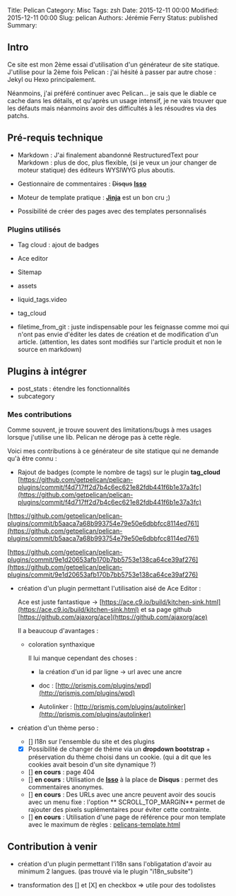 Title: Pelican
Category: Misc
Tags: zsh
Date: 2015-12-11 00:00
Modified: 2015-12-11 00:00
Slug: pelican
Authors: Jérémie Ferry
Status: published
Summary:

## Intro

Ce site est mon 2ème essai d'utilisation d'un générateur de site statique.
J'utilise pour la 2ème fois Pelican : j'ai hésité à passer par autre chose : Jekyl ou Hexo principalement.

Néanmoins, j'ai préféré continuer avec Pelican... je sais que le diable ce cache dans les détails, et qu'après un usage intensif, je ne vais trouver que les défauts mais néanmoins avoir des difficultés à les résoudres via des patchs.

## Pré-requis technique

* Markdown : J'ai finalement abandonné RestructuredText pour Markdown :
    plus de doc, plus flexible, (si je veux un jour changer de moteur statique) des éditeurs WYSIWYG plus aboutis.

* Gestionnaire de commentaires : <del>Disqus</del> **[Isso](http://posativ.org/isso/)**

* Moteur de template pratique : **[Jinja](http://jinja.pocoo.org/)** est un bon cru ;)

* Possibilité de créer des pages avec des templates personnalisés

### Plugins utilisés

* Tag cloud : ajout de badges
* Ace editor
* Sitemap
* assets
* liquid_tags.video
* tag_cloud

* filetime_from_git : juste indispensable pour les feignasse comme moi qui n'ont pas envie d'éditer les dates de création et de modification d'un article. (attention, les dates sont modifiés sur l'article produit et non le source en markdown)

## Plugins à intégrer

* post_stats : étendre les fonctionnalités
* subcategory


### Mes contributions

Comme souvent, je trouve souvent des limitations/bugs à mes usages lorsque j'utilise une lib.
Pelican ne déroge pas à cette règle.

Voici mes contributions à ce générateur de site statique qui ne demande qu'à être connu :

* Rajout de badges (compte le nombre de tags) sur le plugin **tag_cloud**
[https://github.com/getpelican/pelican-plugins/commit/f4d717ff2d7b4c6ec621e82fdb441f6b1e37a3fc](https://github.com/getpelican/pelican-plugins/commit/f4d717ff2d7b4c6ec621e82fdb441f6b1e37a3fc)

[https://github.com/getpelican/pelican-plugins/commit/b5aaca7a68b993754e79e50e6dbbfcc8114ed761](https://github.com/getpelican/pelican-plugins/commit/b5aaca7a68b993754e79e50e6dbbfcc8114ed761)

[https://github.com/getpelican/pelican-plugins/commit/9e1d20653afb170b7bb5753e138ca64ce39af276](https://github.com/getpelican/pelican-plugins/commit/9e1d20653afb170b7bb5753e138ca64ce39af276)

* création d'un plugin permettant l'utilisation aisé de Ace Editor :

    Ace est juste fantastique -> [https://ace.c9.io/build/kitchen-sink.html](https://ace.c9.io/build/kitchen-sink.html) et sa page github [https://github.com/ajaxorg/ace](https://github.com/ajaxorg/ace)

    Il a beaucoup d'avantages :

    * coloration synthaxique

        Il lui manque cependant des choses :

        - la création d'un id par ligne -> url avec une ancre

        - doc : [http://prismjs.com/plugins/wpd](http://prismjs.com/plugins/wpd)

        - Autolinker : [http://prismjs.com/plugins/autolinker](http://prismjs.com/plugins/autolinker)

* création d'un thème perso :

    - [] I18n sur l'ensemble du site et des plugins
    - [x] Possibilité de changer de thème via un **dropdown bootstrap** + préservation du thème choisi dans un cookie. (qui a dit que les cookies avait besoin d'un site dynamique ?)
    - [] **en cours** : page 404
    * [] **en cours** : Utilisation de **[Isso](http://posativ.org/isso)** à la place de **Disqus** : permet des commentaires anonymes.
    * [] **en cours** : Des URLs avec une ancre peuvent avoir des soucis avec un menu fixe :
      l'option ** SCROLL_TOP_MARGIN** permet de rajouter des pixels suplémentaires pour éviter cette contrainte.
    * [] **en cours** : Utilisation d'une page de référence pour mon template avec le maximum de règles : [pelicans-template.html](/pelicans-template.html)

## Contribution à venir

* création d'un plugin permettant l'i18n sans l'obligatation d'avoir au minimum 2 langues. (pas trouvé via le plugin "i18n_subsite")

* transformation des [] et [X] en checkbox => utile pour des todolistes

